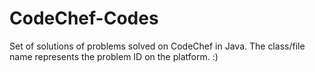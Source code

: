 # CodeChef-Codes
Set of solutions of problems solved on CodeChef in Java. The class/file name represents the problem ID on the platform. :)
